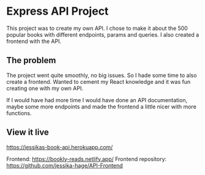 # Express API Project

This project was to create my own API. I chose to make it about the 500 popular books with different endpoints, params and queries. I also created a frontend with the API.

## The problem

The project went quite smoothly, no big issues. So I hade some time to also create a frontend. Wanted to cement my React knowledge and it was fun creating one with my own API. 

If I would have had more time I would have done an API documentation, maybe some more endpoints and made the frontend a little nicer with more functions. 

## View it live

https://jessikas-book-api.herokuapp.com/

Frontend: https://bookly-reads.netlify.app/
Frontend repository: https://github.com/jessika-hage/API-Frontend
